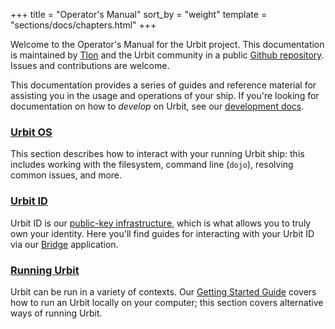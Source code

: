 +++
title = "Operator's Manual"
sort_by = "weight"
template = "sections/docs/chapters.html"
+++

Welcome to the Operator's Manual for the Urbit project. This documentation is
maintained by [Tlon](https://tlon.io) and the Urbit community in a public
[Github repository](https://github.com/urbit/urbit.org). Issues and
contributions are welcome.

This documentation provides a series of guides and reference material for
assisting you in the usage and operations of your ship. If you're looking for
documentation on how to _develop_ on Urbit, see our [development docs](https://developers.urbit.org/).

### [Urbit OS](/manual/os/)

This section describes how to interact with your running Urbit ship: this
includes working with the filesystem, command line (`dojo`), resolving common
issues, and more.

### [Urbit ID](/manual/id/)

Urbit ID is our [public-key infrastructure](/manual/id/overview), which is
what allows you to truly own your identity. Here you'll find guides for
interacting with your Urbit ID via our [Bridge](https://bridge.urbit.org)
application.

### [Running Urbit](/manual/running/)

Urbit can be run in a variety of contexts. Our [Getting Started
Guide](https://urbit.org/getting-started/) covers how to run an Urbit locally on your
computer; this section covers alternative ways of running Urbit.
